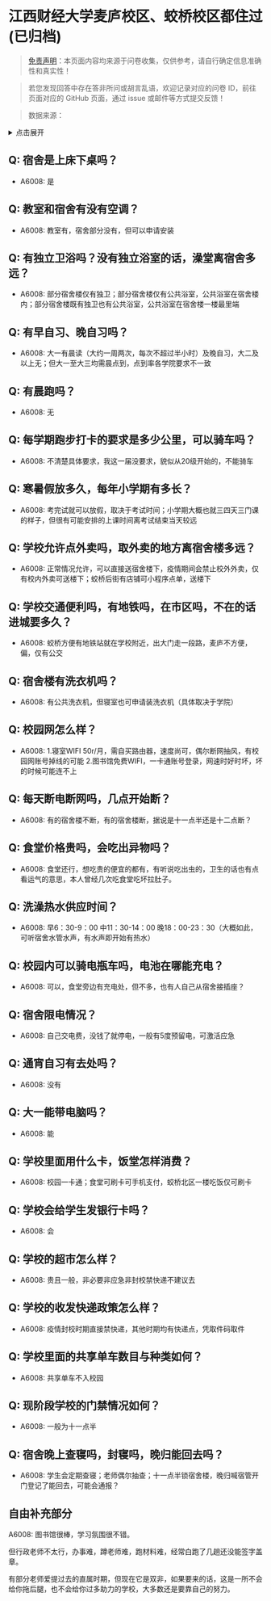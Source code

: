 # 江西财经大学麦庐校区、蛟桥校区都住过 (已归档)

> [免责声明](https://colleges.chat/#_3)：本页面内容均来源于问卷收集，仅供参考，请自行确定信息准确性和真实性！

> 若您发现回答中存在答非所问或胡言乱语，欢迎记录对应的问卷 ID，前往页面对应的 GitHub 页面，通过 issue 或邮件等方式提交反馈！

> 数据来源：

<details><summary>点击展开</summary>
<ul>
<li>A6008: 匿名 (2022 年 06 月)</li>
</ul>
</details>

## Q: 宿舍是上床下桌吗？

- A6008: 是

## Q: 教室和宿舍有没有空调？

- A6008: 教室有，宿舍部分没有，但可以申请安装

## Q: 有独立卫浴吗？没有独立浴室的话，澡堂离宿舍多远？

- A6008: 部分宿舍楼仅有独卫；部分宿舍楼仅有公共浴室，公共浴室在宿舍楼内；部分宿舍楼既有独卫也有公共浴室，公共浴室在宿舍楼一楼最里端

## Q: 有早自习、晚自习吗？

- A6008: 大一有晨读（大约一周两次，每次不超过半小时）及晚自习，大二及以上无；但大一至大三均需晨点到，点到率各学院要求不一致

## Q: 有晨跑吗？

- A6008: 无

## Q: 每学期跑步打卡的要求是多少公里，可以骑车吗？

- A6008: 不清楚具体要求，我这一届没要求，貌似从20级开始的，不能骑车

## Q: 寒暑假放多久，每年小学期有多长？

- A6008: 考完试就可以放假，取决于考试时间；小学期大概也就三四天三门课的样子，但很有可能安排的上课时间离考试结束当天较远

## Q: 学校允许点外卖吗，取外卖的地方离宿舍楼多远？

- A6008: 正常情况允许，可以直接送宿舍楼下，疫情期间会禁止校外外卖，仅有校内外卖可送楼下；蛟桥后街有店铺可小程序点单，送楼下

## Q: 学校交通便利吗，有地铁吗，在市区吗，不在的话进城要多久？

- A6008: 蛟桥方便有地铁站就在学校附近，出大门走一段路，麦庐不方便，偏，仅有公交

## Q: 宿舍楼有洗衣机吗？

- A6008: 有公共洗衣机，但寝室也可申请装洗衣机（具体取决于学院）

## Q: 校园网怎么样？

- A6008: 1.寝室WIFI   50r/月，需自买路由器，速度尚可，偶尔断网抽风，有校园网账号掉线的可能
2.图书馆免费WIFI，一卡通账号登录，网速时好时坏，坏的时候可能连不上

## Q: 每天断电断网吗，几点开始断？

- A6008: 有的宿舍楼不断，有的宿舍楼断，据说是十一点半还是十二点断？

## Q: 食堂价格贵吗，会吃出异物吗？

- A6008: 食堂还行，想吃贵的便宜的都有，有听说吃出虫的，卫生的话也有点看运气的意思，本人曾经几次吃食堂吃坏拉肚子。

## Q: 洗澡热水供应时间？

- A6008: 早6：30-9：00
中11：30-14：00
晚18：00-23：30（大概如此，可听宿舍水管水声，有水声即开始有热水）

## Q: 校园内可以骑电瓶车吗，电池在哪能充电？

- A6008: 可以，食堂旁边有充电处，但不多，也有人自己从宿舍接插座？

## Q: 宿舍限电情况？

- A6008: 自己交电费，没钱了就停电，一般有5度预留电，可激活应急

## Q: 通宵自习有去处吗？

- A6008: 没有

## Q: 大一能带电脑吗？

- A6008: 能

## Q: 学校里面用什么卡，饭堂怎样消费？

- A6008: 校园一卡通；食堂可刷卡可手机支付，蛟桥北区一楼吃饭仅可刷卡

## Q: 学校会给学生发银行卡吗？

- A6008: 会

## Q: 学校的超市怎么样？

- A6008: 贵且一般，非必要非应急非封校禁快递不建议去

## Q: 学校的收发快递政策怎么样？

- A6008: 疫情封校时期直接禁快递，其他时期均有快递点，凭取件码取件

## Q: 学校里面的共享单车数目与种类如何？

- A6008: 共享单车不入校园

## Q: 现阶段学校的门禁情况如何？

- A6008: 一般为十一点半

## Q: 宿舍晚上查寝吗，封寝吗，晚归能回去吗？

- A6008: 学生会定期查寝；老师偶尔抽查；十一点半锁宿舍楼，晚归喊宿管开门登记了能回去，可能会通报？

## 自由补充部分

A6008: 图书馆很棒，学习氛围很不错。

但行政老师不太行，办事难，蹲老师难，跑材料难，经常白跑了几趟还没能签字盖章。

有部分老师爱提过去的直属时期，但现在它是双非，如果要来的话，这是一所不会给你拖后腿，也不会给你过多助力的学校，大多数还是要靠自己的努力。